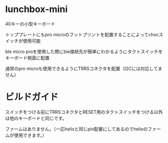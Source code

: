 # lunchbox-mini

40キーの小型キーボード

トッププレートにもpro microのフットプリントを配置することによってchocスイッチが使用可能

ble micro proを使用した際にble接続先が簡単にわかるようにタクトスイッチをキーボード側面に配置

通常のpro microも使用できるようにTRRSコネクタを配置（I2Cには対応してません）

# ビルドガイド

スイッチをつける前にTRRSコネクタとRESET用のタクトスイッチをつける以外は他のキーボードと同じです。

ファームはありません。（一応helixと同じpin配置にしてあるのでhelixのファームが使用できます。）
